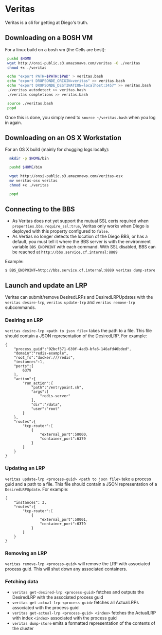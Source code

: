 # Veritas

Veritas is a cli for getting at Diego's truth.

## Downloading on a BOSH VM

For a linux build on a bosh vm (the Cells are best):

```bash
 pushd $HOME
 wget http://onsi-public.s3.amazonaws.com/veritas -O ./veritas
 chmod +x ./veritas

 echo "export PATH=$PATH:$PWD" > veritas.bash
 echo "export DROPSONDE_ORIGIN=veritas" >> veritas.bash
 echo "export DROPSONDE_DESTINATION=localhost:3457" >> veritas.bash
 ./veritas autodetect >> veritas.bash
 ./veritas completions >> veritas.bash

 source ./veritas.bash
 popd
```

Once this is done, you simply need to `source ~/veritas.bash` when you log in again.

## Downloading on an OS X Workstation

For an OS X build (mainly for chugging logs locally):

```bash
  mkdir -p $HOME/bin

  pushd $HOME/bin

  wget http://onsi-public.s3.amazonaws.com/veritas-osx
  mv veritas-osx veritas
  chmod +x ./veritas

  popd
```

## Connecting to the BBS

- As Veritas does not yet support the mutual SSL certs required when `properties.bbs.require_ssl:true`, Veritas only works when Diego is deployed with this property configured to `false`.
- As Vertias no longer detects the location of the Diego BBS, or has a default, you must tell it where the BBS server is with the environment variable `BBS_ENDPOINT` with each command. With SSL disabled, BBS can be reached at `http://bbs.service.cf.internal:8889`

 Example:
 
  `$ BBS_ENDPOINT=http://bbs.service.cf.internal:8889 veritas dump-store`

## Launch and update an LRP

Veritas can submit/remove DesiredLRPs and DesiredLRPUpdates with the `veritas desire-lrp`, `veritas update-lrp` and `veritas remove-lrp` subcommands.

### Desiring an LRP

`veritas desire-lrp <path to json file>` takes the path to a file.  This file should contain a JSON representation of the DesiredLRP.  For example:

```
{
    "process_guid":"92bcf571-630f-4ad3-bfa6-146afd40bded",
    "domain":"redis-example",
    "root_fs":"docker:///redis",
    "instances":1,
    "ports":[
        6379
    ],
    "action":{
        "run_action":{
            "path":"/entrypoint.sh",
            "args":[
                "redis-server"
            ],
            "dir":"/data",
            "user":"root"
        }
    },
    "routes":{
        "tcp-router":[
            {
                "external_port":50000,
                "container_port":6379
            }
        ]
    }
}
```

### Updating an LRP

`veritas update-lrp <process-guid> <path to json file>` take a process guid and a path to a file.  This file should contain a JSON representation of a `DesiredLRPUpdate`.  For example:

```
{
    "instances": 3,
    "routes":{
        "tcp-router":[
            {
                "external_port":50001,
                "container_port":6379
            }
        ]
    }
}
```

### Removing an LRP

`veritas remove-lrp <process-guid>` will remove the LRP with associated process guid.  This will shut down any associated containers.

### Fetching data

- `veritas get-desired-lrp <process-guid>` fetches and outputs the DesiredLRP with the associated process guid
- `veritas get-actual-lrp <process-guid>` fetches all ActualLRPs associated with the process guid
- `veritas get-actual-lrp <process-guid> <index>` fetches the ActualLRP with index `<index>` associated with the process guid
- `veritas dump-store` emits a formatted representation of the contents of the cluster
